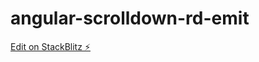 # angular-scrolldown-rd-emit

[Edit on StackBlitz ⚡️](https://stackblitz.com/edit/angular-scrolldown-rd-emit)